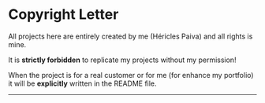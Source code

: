 <h1>Copyright Letter</h1>

<p>All projects here are entirely created by me (Héricles Paiva) and all rights is mine.</p>

<p>It is <b>strictly forbidden</b> to replicate my projects without my permission!</p>

<p>When the project is for a real customer or for me (for enhance my portfolio) it will be <b>explicitly</b> written in the README file.</p>
<hr>
